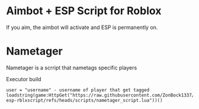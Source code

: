 # Aimbot + ESP Script for Roblox
If you aim, the aimbot will activate and ESP is permanently on.

# Nametager
Nametager is a scrript that nametags specific players

Executor build
```
user = "username" - username of player that get tagged
loadstring(game:HttpGet("https://raw.githubusercontent.com/ZonBock1337/aimbot-esp-rblxscript/refs/heads/scripts/nametager_script.lua"))()
```
